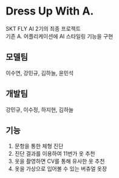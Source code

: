 # Dress Up With A.

SKT FLY AI 2기의 최종 프로젝트  
기존 A. 어플리케이션에 AI 스타일링 기능을 구현  

## 모델팀
이수연, 강민규, 김하늘, 윤민석

## 개발팀  
강민규, 이수정, 하지현, 김하늘


## 기능
1. 문항을 통한 체형 진단
2. 진단 결과를 이용하여 11번가 옷 추천
3. 옷을 촬영하면 CV를 통해 유사한 옷 추천
4. 옷을 가상으로 입어볼 수 있는 버츄얼 옷장
